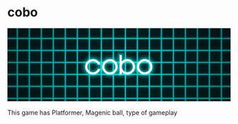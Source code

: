 # cobo
<p align="center">
  <a href="https://ankushgupta.itch.io/cobo">
    <img src="https://github.com/Ankush4135/cobo/blob/master/ScreenShot/cobo_Banner.png" alt="cobo">
  </a>
</p>
This game has Platformer, Magenic ball, type of gameplay
